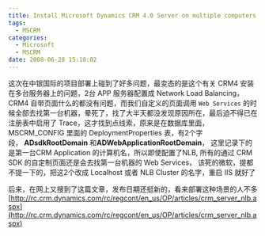 ```yaml
---
title: Install Microsoft Dynamics CRM 4.0 Server on multiple computers
tags:
  - MSCRM
categories:
  - Microsoft
  - MSCRM
date: 2008-06-28 15:10:02
---
```


这次在中银国际的项目部署上碰到了好多问题，最变态的是这个有关 CRM4 安装在多台服务器上的问题，2台 APP 服务器配置成 Network Load Balancing，CRM4 自带页面什么的都没有问题，而我们自定义的页面调用 `Web Services` 的时候全部去找第一台机器，晕死了，找了大半天都没发现原因所在，最后迫不得已在注册表中启用了 Trace，这才找到点线索，原来是在数据库里面，MSCRM_CONFIG 里面的 DeploymentProperties 表，有2个字段， **ADsdkRootDomain** 和**ADWebApplicationRootDomain**， 这里记录下的是第一台CRM Application 的计算机名，所以即使配置了NLB, 所有的通过 CRM SDK 的自定制页面还是会去找第一台机器的 Web Services， 该死的微软，提都不提一下的，把这2个改成 Localhost 或者 NLB Cluster 的名字，重启 IIS 就好了

后来，在网上又搜到了这篇文章，发布日期还挺新的，看来部署这种场景的人不多
[http://rc.crm.dynamics.com/rc/regcont/en_us/OP/articles/crm_server_nlb.aspx](http://rc.crm.dynamics.com/rc/regcont/en_us/OP/articles/crm_server_nlb.aspx)